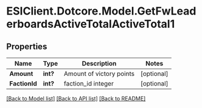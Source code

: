 # ESIClient.Dotcore.Model.GetFwLeaderboardsActiveTotalActiveTotal1
## Properties

Name | Type | Description | Notes
------------ | ------------- | ------------- | -------------
**Amount** | **int?** | Amount of victory points | [optional] 
**FactionId** | **int?** | faction_id integer | [optional] 

[[Back to Model list]](../README.md#documentation-for-models) [[Back to API list]](../README.md#documentation-for-api-endpoints) [[Back to README]](../README.md)

